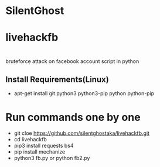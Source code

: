 # SilentGhost
# livehackfb
#
bruteforce attack on facebook account script in python

## Install Requirements(Linux)
* apt-get install git python3 python3-pip python python-pip

# Run commands one by one
* git cloe https://github.com/silentghostaka/livehackfb.git
* cd livehackfb
* pip3 install requests bs4
* pip install mechanize
* python3 fb.py or python fb2.py
